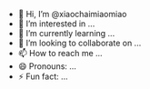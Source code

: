 - 👋 Hi, I’m @xiaochaimiaomiao
- 👀 I’m interested in ...
- 🌱 I’m currently learning ...
- 💞️ I’m looking to collaborate on ...
- 📫 How to reach me ...
- 😄 Pronouns: ...
- ⚡ Fun fact: ...

<!---
xiaochaimiaomiao/xiaochaimiaomiao is a ✨ special ✨ repository because its `README.md` (this file) appears on your GitHub profile.
You can click the Preview link to take a look at your changes.
--->
